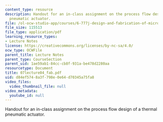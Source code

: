 ```yaml
---
content_type: resource
description: Handout for an in-class assignment on the process flow design of a thermal
  pneumatic actuator.
file: /ol-ocw-studio-app/courses/6-777j-design-and-fabrication-of-microelectromechanical-devices-spring-2007/d84ef5748a3f798e0e64d70345a75fa8_07lecture04_fab.pdf
file_size: 115513
file_type: application/pdf
learning_resource_types:
- Lecture Notes
license: https://creativecommons.org/licenses/by-nc-sa/4.0/
ocw_type: OCWFile
parent_title: Lecture Notes
parent_type: CourseSection
parent_uid: 1ae59ab1-84cc-cb8f-931a-be478d2280aa
resourcetype: Document
title: 07lecture04_fab.pdf
uid: d84ef574-8a3f-798e-0e64-d70345a75fa8
video_files:
  video_thumbnail_file: null
video_metadata:
  youtube_id: null
---
```

Handout for an in-class assignment on the process flow design of a thermal pneumatic actuator.